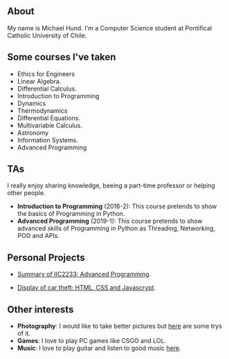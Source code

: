 About
-------------------------

My name is Michael Hund. I'm a Computer Science student at Pontifical Catholic University of Chile.

Some courses I've taken
-------------------------

* Ethics for Engineers
* Linear Algebra.
* Differential Calculus.
* Introduction to Programming
* Dynamics
* Thermodynamics
* Differential Equations.
* Multivariable Calculus.
* Astronomy
* Information Systems.
* Advanced Programming

TAs
-------------------------

I really enjoy sharing knowledge, beeing a part-time professor or helping other people.

* **Introduction to Programming** (2016-2): This course pretends to
  show the basics of Programming in Python.
* **Advanced Programming** (2019-1): This course pretends to
  show advanced skills of Programming in Python as Threading, Networking, POO and APIs.
  
Personal Projects
-------------------------

* [Summary of  IIC2233: Advanced Programming](https://mahund.github.io/ApuntesIIC2233/).

* [Display of car theft: HTML, CSS and Javascrypt](./web_1/index.html).

Other interests
-------------------------

* **Photography**: I would like to take better pictures but [here](https://www.instagram.com/michael_hz) are some trys of it.
* **Games**: I love to play PC games like CSGO and LOL.
* **Music**: I love to play guitar and listen to good music [here](https://open.spotify.com/user/spotify/playlist/37i9dQZF1EjqN0XXY7lbKu?si=_GqEjaQwQBO8bzwmtsM2Lg).
